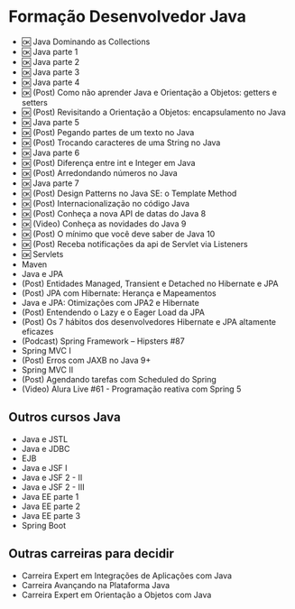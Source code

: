 # Formação Desenvolvedor Java

- :ok: Java Dominando as Collections
- :ok: Java parte 1
- :ok: Java parte 2
- :ok: Java parte 3
- :ok: Java parte 4
- :ok: (Post) Como não aprender Java e Orientação a Objetos: getters e setters
- :ok: (Post) Revisitando a Orientação a Objetos: encapsulamento no Java
- :ok: Java parte 5
- :ok: (Post) Pegando partes de um texto no Java
- :ok: (Post) Trocando caracteres de uma String no Java
- :ok: Java parte 6
- :ok: (Post) Diferença entre int e Integer em Java
- :ok: (Post) Arredondando números no Java
- :ok: Java parte 7
- :ok: (Post) Design Patterns no Java SE: o Template Method
- :ok: (Post) Internacionalização no código Java
- :ok: (Post) Conheça a nova API de datas do Java 8
- :ok: (Video) Conheça as novidades do Java 9
- :ok: (Post) O mínimo que você deve saber de Java 10
- :ok: (Post) Receba notificações da api de Servlet via Listeners
- :ok: Servlets
- Maven
- Java e JPA
- (Post) Entidades Managed, Transient e Detached no Hibernate e JPA
- (Post) JPA com Hibernate: Herança e Mapeamentos
- Java e JPA: Otimizações com JPA2 e Hibernate
- (Post) Entendendo o Lazy e o Eager Load da JPA
- (Post) Os 7 hábitos dos desenvolvedores Hibernate e JPA altamente eficazes
- (Podcast) Spring Framework – Hipsters #87
- Spring MVC I
- (Post) Erros com JAXB no Java 9+
- Spring MVC II
- (Post) Agendando tarefas com Scheduled do Spring
- (Video) Alura Live #61 - Programação reativa com Spring 5

## Outros cursos Java

- Java e JSTL
- Java e JDBC
- EJB
- Java e JSF I
- Java e JSF 2 - II
- Java e JSF 2 - III
- Java EE parte 1
- Java EE parte 2
- Java EE parte 3
- Spring Boot

## Outras carreiras para decidir

- Carreira Expert em Integrações de Aplicações com Java 
- Carreira Avançando na Plataforma Java 
- Carreira Expert em Orientação a Objetos com Java 